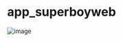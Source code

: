 # app_superboyweb

![image](https://github.com/user-attachments/assets/bea00464-4c55-4477-87af-a45321a50d94)






